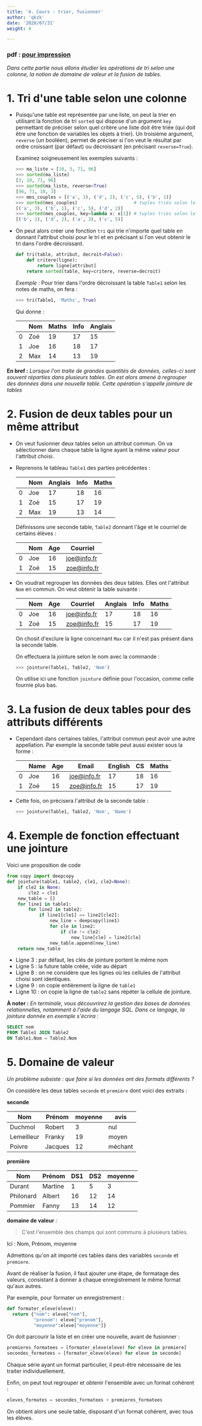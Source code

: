 ```yaml
---
title: '4. Cours : trier, fusionner'
author: 'qkzk'
date: '2020/07/31'
weight: 4

---
```


### pdf : [pour impression](/uploads/docsnsi/table_csv/4_cours.pdf)

_Dans cette partie nous allons étudier les opérations de tri selon une colonne,
la notion de domaine de valeur et la fusion de tables._

# 1. Tri d'une table selon une colonne

* Puisqu'une table est représentée par une liste, on peut la trier en utilisant
    la fonction de tri `sorted` qui dispose d'un argument `key` permettant de 
    préciser selon quel critère une liste doit être triée (qui doit être une 
    fonction de variables les objets à trier). Un troisième argument, `reverse`
    (un booléen), permet de préciser si l'on veut le résultat par ordre
    croissant (par défaut) ou décroissant (en précisant `reverse=True`).

    Examinez soigneusement les exemples suivants :

    ```python
    >>> ma_liste = [10, 3, 71, 96]
    >>> sorted(ma_liste)
    [3, 10, 71, 96]
    >>> sorted(ma_liste, reverse=True)
    [96, 71, 10, 3]
    >>> mes_couples = [('a', 3), ('d', 2), ('c', 5), ('b', 1)]
    >>> sorted(mes_couples)                     # tuples triés selon leur premier élément
    [('a', 3), ('b', 1), ('c', 5), ('d', 2)]
    >>> sorted(mes_couples, key=lambda x: x[1]) # tuples triés selon leur second élément
    [('b', 1), ('d', 2), ('a', 3), ('c', 5)]

    ```

* On peut alors créer une fonction `tri` qui trie n'importe quel table en
    donnant l'attribut choisi pour le tri et en précisant si l'on veut obtenir
    le tri dans l'ordre décroissant.

    ```python
    def tri(table, attribut, decroit=False):
        def critere(ligne):
            return ligne[attribut]
        return sorted(table, key=critere, reverse=decroit)
    ```

    _Exemple :_ Pour trier dans l'ordre décroissant la table `Table1` selon
    les notes de maths, on fera :

    ```python
    >>> tri(Table1, 'Maths', True)
    ```

    Qui donne :

    |   | Nom | Maths | Info | Anglais |
    |---|-----|-------|------|---------|
    | 0 | Zoé | 19    | 17   | 15      |
    | 1 | Joe | 16    | 18   | 17      |
    | 2 | Max | 14    | 13   | 19      |



**En bref :** _Lorsque l'on traite de grandes quantités de données, celles-ci
sont souvent réparties dans plusieurs tables. On est alors amené à regrouper
des données dans une nouvelle table. Cette opération s'appelle jointure de 
tables_


# 2. Fusion de deux tables pour un même attribut

* On veut fusionner deux tables selon un attribut commun.
    On va sélectionner dans chaque table la ligne ayant la même valeur pour
    l'attribut choisi.
* Reprenons le tableau `Table1` des parties précédentes :


    |   | Nom | Anglais | Info | Maths |
    |---|-----|---------|------|-------|
    | 0 | Joe | 17      | 18   | 16    |
    | 1 | Zoé | 15      | 17   | 19    |
    | 2 | Max | 19      | 13   | 14    |

    Définissons une seconde table, `Table2` donnant l'âge et le courriel de
    certains élèves :

    |   | Nom | Age | Courriel    |
    |---|-----|-----|-------------|
    | 0 | Joe | 16  | joe@info.fr |
    | 1 | Zoé | 15  | zoe@info.fr |

* On voudrait regrouper les données des deux tables. Elles ont l'attribut `Nom`
    en commun. On veut obtenir la table suivante :


    |   | Nom | Age | Courriel    | Anglais | Info | Maths |
    |---|-----|-----|-------------|---------|------|-------|
    | 0 | Joe | 16  | joe@info.fr | 17      | 18   | 16    |
    | 1 | Zoé | 15  | zoe@info.fr | 15      | 17   | 19    |

    On chosit d'exclure la ligne concernant `Max` car il n'est pas présent
    dans la seconde table.

    On effectuera la jointure selon le nom avec la commande :

    ```python
    >>> jointure(Table1, Table2, 'Nom')
    ```

    On utilise ici une fonction `jointure` définie pour l'occasion, comme celle
    fournie plus bas.

# 3. La fusion de deux tables pour des attributs différents

* Cependant dans certaines tables, l'attribut commun peut avoir une autre
    appellation. Par exemple la seconde table peut aussi exister sous la forme :


    |   | Name | Age | Email       | English | CS | Maths |
    |---|------|-----|-------------|---------|----|-------|
    | 0 | Joe  | 16  | joe@info.fr | 17      | 18 | 16    |
    | 1 | Zoé  | 15  | zoe@info.fr | 15      | 17 | 19    |

* Cette fois, on précisera l'attribut de la seconde table :

    ```python
    >>> jointure(Table1, Table2, 'Nom', 'Name')
    ```

# 4. Exemple de fonction effectuant une jointure

Voici une proposition de code


```python
from copy import deepcopy
def jointure(table1, table2, cle1, cle2=None):
    if cle2 is None:
        cle2 = cle1
    new_table = []
    for line1 in table1:
        for line2 in table2:
            if line1[cle1] == line2[cle2]:
                new_line = deepcopy(line1)
                for cle in line2:
                    if cle != cle2:
                        new_line[cle] = line2[cle]
                new_table.append(new_line)
    return new_table
```

* Ligne 3 : par défaut, les clés de jointure portent le même nom
* Ligne 5 : la future table créée, vide au départ
* Ligne 8 :  on ne considère que les lignes où les cellules de l'attribut
    choisi sont identiques.
* Ligne 9 : on copie entièrement la ligne de `table1`
* Ligne 10 : on copie la ligne de `table2` sans répéter la cellule de 
    jointure.

**À noter :** _En terminale, vous découvrirez la gestion des bases de
données relationnelles, notamment à l'aide du langage SQL. Dans ce langage,
la jointure donnée en exemple s'écrira :_

```sql
SELECT nom
FROM Table1 JOIN Table2
ON Table1.Nom = Table2.Nom
```

# 5. Domaine de valeur

_Un problème subsiste : que faire si les données ont des formats différents ?_

On considère les deux tables `seconde` et `première` dont voici des extraits :

**seconde**


| Nom          | Prénom    | moyenne   | avis         |
| ------------ | --------- | --------- | ------------ |
| Duchmol      | Robert    | 3         | nul          |
| Lemeilleur   | Franky    | 19        | moyen        |
| Poivre       | Jacques   | 12        | méchant      |

**première**

| Nom          | Prénom    | DS1       | DS2          | moyenne   |
| ------------ | --------- | --------- | ------------ | --------- |
| Durant       | Martine   | 1         | 5            | 3         |
| Philonard    | Albert    | 16        | 12           | 14        |
| Pommier      | Fanny     | 13        | 14           | 12        |

**domaine de valeur** :

> C'est l'ensemble des champs qui sont communs à plusieurs tables.

Ici : Nom, Prénom, moyenne

Admettons qu'on ait importé ces tables dans des variables `seconde` et `premiere`.

Avant de réaliser la fusion, il faut ajouter une étape, de formatage des
valeurs, consistant à donner à chaque enregistrement le même format qu'aux
autres.


Par exemple, pour formater un enregistrement :

```python
def formater_eleve(eleve):
  return {"nom": eleve["nom"],
          "prenom": eleve["prenom"],
          "moyenne":eleve["moyenne"]}
```

On doit parcourir la liste et en créer une nouvelle, avant de fusionner :

```python
premieres_formatees = [formater_eleve(eleve) for eleve in premiere]
secondes_formatees = [formater_eleve(eleve) for eleve in seconde]
```

Chaque série ayant un format particulier, il peut-être nécessaire de les traiter
individuellement.

Enfin, on peut tout regrouper et obtenir l'ensemble avec un format cohérent :

```python
eleves_formates = secondes_formatees + premieres_formatees
```

On obtient alors une seule table, disposant d'un format cohérent, avec tous
les élèves.
